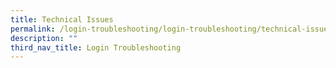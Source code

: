 ```yaml
---
title: Technical Issues
permalink: /login-troubleshooting/login-troubleshooting/technical-issues/
description: ""
third_nav_title: Login Troubleshooting
---
```

